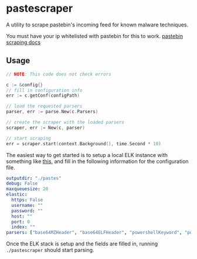 # pastescraper

A utility to scrape pastebin's incoming feed for known malware techniques.

You must have your ip whitelisted with pastebin for this to work.
[pastebin scraping docs](https://pastebin.com/doc_scraping_api)

## Usage

```go
// NOTE: This code does not check errors

c := &config{}
// fill in configuration info
err := c.getConf(configPath)

// load the requested parsers
parser, err := parse.New(c.Parsers)

// create the scraper with the loaded parsers
scraper, err := New(c, parser)

// start scraping
err = scraper.start(context.Background(), time.Second * 10)
```

The easiest way to get started is to setup a local ELK instance with something like [this](https://github.com/deviantony/docker-elk), and fill in the following information for the configuration file.

```yaml
outputdir: "./pastes"
debug: False
maxqueuesize: 20
elastic:
  https: False
  username: ""
  password: ""
  host: ""
  port: 0
  index: ""
parsers: ["base64MZHeader", "base64ELFHeader", "powershellKeyword", "powershellScript", "powershellWebClient", "pythonSyscall", "bashHeader", "vbsInvocation", "powershellFromBase64"]

```

Once the ELK stack is setup and the fields are filled in, running `./pastescraper` should start parsing.